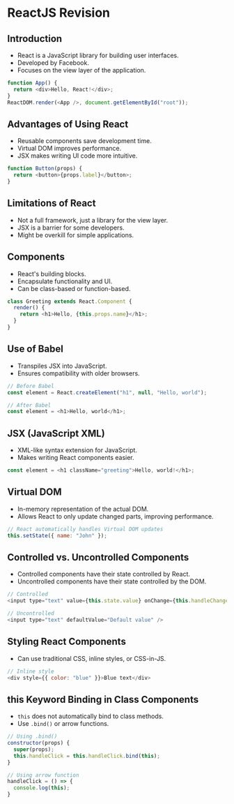 # ReactJS Revision

## Introduction

- React is a JavaScript library for building user interfaces.
- Developed by Facebook.
- Focuses on the view layer of the application.

```javascript
function App() {
  return <div>Hello, React!</div>;
}
ReactDOM.render(<App />, document.getElementById("root"));
```

## Advantages of Using React

- Reusable components save development time.
- Virtual DOM improves performance.
- JSX makes writing UI code more intuitive.

```javascript
function Button(props) {
  return <button>{props.label}</button>;
}
```

## Limitations of React

- Not a full framework, just a library for the view layer.
- JSX is a barrier for some developers.
- Might be overkill for simple applications.

## Components

- React's building blocks.
- Encapsulate functionality and UI.
- Can be class-based or function-based.

```javascript
class Greeting extends React.Component {
  render() {
    return <h1>Hello, {this.props.name}</h1>;
  }
}
```

## Use of Babel

- Transpiles JSX into JavaScript.
- Ensures compatibility with older browsers.

```javascript
// Before Babel
const element = React.createElement("h1", null, "Hello, world");

// After Babel
const element = <h1>Hello, world</h1>;
```

## JSX (JavaScript XML)

- XML-like syntax extension for JavaScript.
- Makes writing React components easier.

```javascript
const element = <h1 className="greeting">Hello, world!</h1>;
```

## Virtual DOM

- In-memory representation of the actual DOM.
- Allows React to only update changed parts, improving performance.

```javascript
// React automatically handles Virtual DOM updates
this.setState({ name: "John" });
```

## Controlled vs. Uncontrolled Components

- Controlled components have their state controlled by React.
- Uncontrolled components have their state controlled by the DOM.

```javascript
// Controlled
<input type="text" value={this.state.value} onChange={this.handleChange} />

// Uncontrolled
<input type="text" defaultValue="Default value" />
```

## Styling React Components

- Can use traditional CSS, inline styles, or CSS-in-JS.

```javascript
// Inline style
<div style={{ color: "blue" }}>Blue text</div>
```

## this Keyword Binding in Class Components

- `this` does not automatically bind to class methods.
- Use `.bind()` or arrow functions.

```javascript
// Using .bind()
constructor(props) {
  super(props);
  this.handleClick = this.handleClick.bind(this);
}

// Using arrow function
handleClick = () => {
  console.log(this);
}
```
